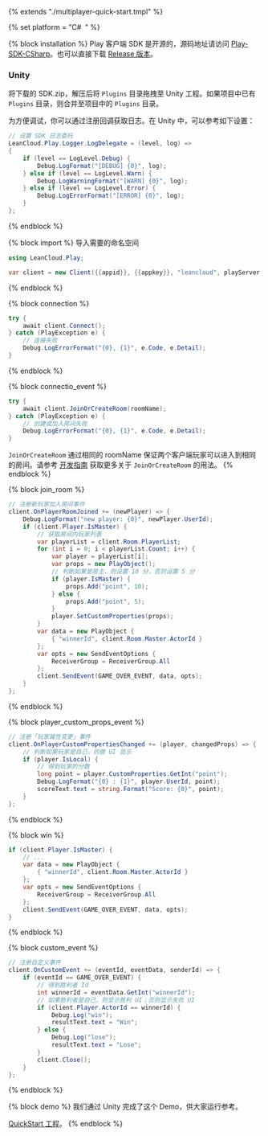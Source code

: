 {% extends "./multiplayer-quick-start.tmpl" %}

{% set platform = "C\#` `" %}


{% block installation %}
Play 客户端 SDK 是开源的，源码地址请访问 [Play-SDK-CSharp](https://github.com/leancloud/Play-SDK-CSharp)。也可以直接下载 [Release 版本](https://github.com/leancloud/Play-SDK-CSharp/releases)。

### Unity

将下载的 SDK.zip，解压后将 `Plugins` 目录拖拽至 Unity 工程。如果项目中已有 `Plugins` 目录，则合并至项目中的 `Plugins` 目录。

为方便调试，你可以通过注册回调获取日志。在 Unity 中，可以参考如下设置：

```cs
// 设置 SDK 日志委托
LeanCloud.Play.Logger.LogDelegate = (level, log) =>
{
    if (level == LogLevel.Debug) {
        Debug.LogFormat("[DEBUG] {0}", log);
    } else if (level == LogLevel.Warn) {
        Debug.LogWarningFormat("[WARN] {0}", log);
    } else if (level == LogLevel.Error) {
        Debug.LogErrorFormat("[ERROR] {0}", log);
    }
};
```
{% endblock %}



{% block import %}
导入需要的命名空间

```cs
using LeanCloud.Play;
```

```cs
var client = new Client({{appid}}, {{appkey}}, "leancloud", playServer: "https://xxx.example.com");
```
{% endblock %}



{% block connection %}
```cs
try {
    await client.Connect();
} catch (PlayException e) {
    // 连接失败
    Debug.LogErrorFormat("{0}, {1}", e.Code, e.Detail);
}
```
{% endblock %}



{% block connectio_event %}
```cs
try {
    await client.JoinOrCreateRoom(roomName);
} catch (PlayException e) {
    // 创建或加入房间失败
    Debug.LogErrorFormat("{0}, {1}", e.Code, e.Detail);    
}
```

`JoinOrCreateRoom` 通过相同的 roomName 保证两个客户端玩家可以进入到相同的房间。请参考 [开发指南](multiplayer-guide-csharp.html#加入或创建指定房间) 获取更多关于 `JoinOrCreateRoom` 的用法。
{% endblock %}



{% block join_room %}
```cs
// 注册新玩家加入房间事件
client.OnPlayerRoomJoined += (newPlayer) => {
    Debug.LogFormat("new player: {0}", newPlayer.UserId);
    if (client.Player.IsMaster) {
        // 获取房间内玩家列表
        var playerList = client.Room.PlayerList;
        for (int i = 0; i < playerList.Count; i++) {
            var player = playerList[i];
            var props = new PlayObject();
            // 判断如果是房主，则设置 10 分，否则设置 5 分
            if (player.IsMaster) {
                props.Add("point", 10);
            } else {
                props.Add("point", 5);
            }
            player.SetCustomProperties(props);
        }
        var data = new PlayObject {
            { "winnerId", client.Room.Master.ActorId }
        };
        var opts = new SendEventOptions {
            ReceiverGroup = ReceiverGroup.All
        };
        client.SendEvent(GAME_OVER_EVENT, data, opts);
    }
};
```
{% endblock %}



{% block player_custom_props_event %}
```cs
// 注册「玩家属性变更」事件
client.OnPlayerCustomPropertiesChanged += (player, changedProps) => {
    // 判断如果玩家是自己，则做 UI 显示
    if (player.IsLocal) {
        // 得到玩家的分数
        long point = player.CustomProperties.GetInt("point");
        Debug.LogFormat("{0} : {1}", player.UserId, point);
        scoreText.text = string.Format("Score: {0}", point);
    }
};
```
{% endblock %}



{% block win %}
```cs
if (client.Player.IsMaster) {
    // ...
    var data = new PlayObject {
        { "winnerId", client.Room.Master.ActorId }
    };
    var opts = new SendEventOptions {
        ReceiverGroup = ReceiverGroup.All
    };
    client.SendEvent(GAME_OVER_EVENT, data, opts);
}
```
{% endblock %}



{% block custom_event %}
```cs
// 注册自定义事件
client.OnCustomEvent += (eventId, eventData, senderId) => {
    if (eventId == GAME_OVER_EVENT) {
        // 得到胜利者 Id
        int winnerId = eventData.GetInt("winnerId");
        // 如果胜利者是自己，则显示胜利 UI；否则显示失败 UI
        if (client.Player.ActorId == winnerId) {
            Debug.Log("win");
            resultText.text = "Win";
        } else {
            Debug.Log("lose");
            resultText.text = "Lose";
        }
        client.Close();
    }
};
```
{% endblock %}



{% block demo %}
我们通过 Unity 完成了这个 Demo，供大家运行参考。

[QuickStart 工程](https://github.com/leancloud/Play-CSharp-Quick-Start)。
{% endblock %}